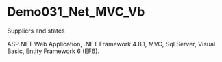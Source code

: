 # Demo031_Net_MVC_Vb

Suppliers and states

ASP.NET Web Application, 
.NET Framework 4.8.1, 
MVC, 
Sql Server, 
Visual Basic, 
Entity Framework 6 (EF6).
